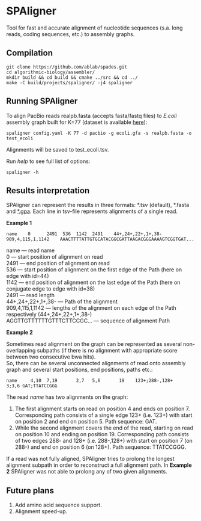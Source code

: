 # SPAligner

Tool for fast and accurate alignment of nucleotide sequences (s.a. long reads, coding sequences, etc.) to assembly graphs. 


## Compilation

    git clone https://github.com/ablab/spades.git
    cd algorithmic-biology/assembler/
    mkdir build && cd build && cmake ../src && cd ../
    make -C build/projects/spaligner/ -j4 spaligner


## Running SPAligner


To align PacBio reads realpb.fasta (accepts fasta/fastq files) to *E.coli* assembly graph built for K=77 (dataset is available [here](https://figshare.com/s/004baf22fc1bfd758f5b "Figshare DB")):
``` 
spaligner config.yaml -K 77 -d pacbio -g ecoli.gfa -s realpb.fasta -o test_ecoli
```
Alignments will be saved to test_ecoli.tsv. 

Run *help* to see full list of options:
```
spaligner -h
```


## Results interpretation

SPAligner can represent the results in three formats: *.tsv (default), *.fasta and [*.gpa](https://github.com/ocxtal/gpa "GPA-format spec").
Each line in tsv-file represents alignments of a single read.


**Example 1**

```
name    0      2491  536  1142  2491	44+,24+,22+,1+,38-	909,4,115,1,1142	AAACTTTTATTGTGCATACGGCGATTAAGACGGGAAAAGTCGGTGAT...
```

name — read name<br/>
0 — start position of alignment on read<br/>
2491 — end position of  alignment on read<br/>
536 — start position of alignment on the first edge of the Path (here on edge with id=44)<br/>
1142 —  end position of alignment on the last edge of the Path (here on conjugate edge to edge with id=38)<br/>
2491 — read length<br/>
44+,24+,22+,1+,38- — Path of the alignment <br/>
909,4,115,1,1142 — lengths of the alignment on each edge of the Path respectively (44+,24+,22+,1+,38-) <br/>
AGGTTGTTTTTTGTTTCTTCCGC... — sequence of alignment Path <br/>



**Example 2**<br/>

Sometimes read alignment on the graph can be represented as several non-overlapping subpaths (if there is no alignment with appropriate score between two consecutive bwa hits). <br/>
So, there can be several unconnected alignments of read onto assembly graph and several start positions, end positions, paths etc.:

```
name     4,10  7,19       2,7   5,6       19    123+;288-,128+       3;3,6 GAT;TTATCCGGG
```

The read *name* has two alignments on the graph:

1. The first alignment starts on read on position 4 and ends on position 7.
Corresponding path consists of a single edge 123+ (i.e. 123+) with start on position 2 and end on position 5.
Path sequence: GAT.
2. While the second alignment covers the end of the read, starting on read on position 10 and ending on position 19. 
Corresponding path consists of two edges 288- and 128+ (i.e. 288-,128+) with start on position 7 (on 288-) and end on position 6 (on 128+).
Path sequence: TTATCCGGG.

If a read was not fully aligned, SPAligner tries to prolong the longest alignment subpath in order to reconstruct a full alignment path. In **Example 2** SPAligner was not able to prolong any of two given alignments.


## Future plans 

1. Add amino acid sequence support.
2. Alignment speed-up.
